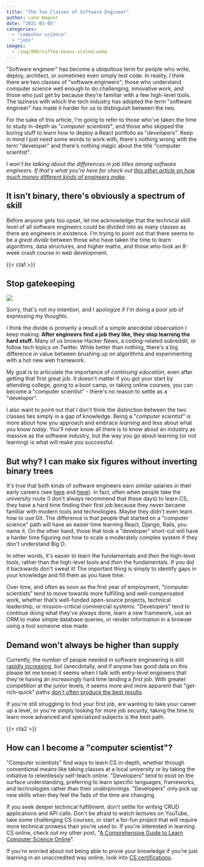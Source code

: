 ```yaml
---
title: "The Two Classes of Software Engineer"
author: Lane Wagner
date: "2021-03-05"
categories: 
  - "computer-science"
  - "jobs"
images:
  - /img/800/coffee-beans-scaled.webp
---
```


"Software engineer" has become a ubiquitous term for people who write, deploy, architect, or sometimes even simply test code. In reality, I think there are two classes of "software engineers"; those who understand computer science well enough to do challenging, innovative work, and those who just get by because they’re familiar with a few high-level tools. The laziness with which the tech industry has adopted the term "software engineer" has made it harder for us to distinguish between the two.

For the sake of this article, I'm going to refer to those who've taken the time to study in-depth as "_computer scientists_", and those who skipped the boring stuff to learn how to deploy a React portfolio as "_developers_". Keep in mind I just need some words to work with, there's nothing wrong with the term "developer" and there's nothing magic about the title "computer scientist".

_I won't be talking about the differences in job titles among software engineers. If that's what you're here for check out [this other article on how much money different kinds of engineers make](/computer-science/highest-paying-computer-science-jobs/)._

## It isn't binary, there's obviously a spectrum of skill

Before anyone gets too upset, let me acknowledge that the technical skill level of all software engineers could be divided into as many classes as there are engineers in existence. I'm trying to point out that there seems to be a _great divide_ between those who have taken the time to learn algorithms, data structures, and higher maths, and those who took an 8-week crash course in web development.

{{< cta1 >}}

## Stop gatekeeping

![](/img/800/i-am-the-gatekeeper-41079851.jpg)

Sorry, that's not my intention, and I apologize if I'm doing a poor job of expressing my thoughts.

I think the divide is primarily a result of a simple anecdotal observation I keep making: **After engineers find a job they like, they stop learning the hard stuff.** Many of us browse Hacker News, a coding-related subreddit, or follow tech topics on Twitter. While better than nothing, there's a big difference in value between brushing up on algorithms and experimenting with a hot new web framework.

My goal is to articulate the importance of _continuing education_, even after getting that first great job. It doesn't matter if you got your start by attending college, going to a boot camp, or taking online courses, you can become a "computer scientist" - there's no reason to settle as a "developer".

I also want to point out that I don't think the distinction between the two classes lies simply in a gap of knowledge. Being a "_computer scientist_" is more about how you approach and embrace _learning_ and less about what you know _today_. You'll never know all there is to know about an industry as massive as the software industry, but the way you go about learning (or not learning) is what will make you successful.

## But why? I can make six figures without inverting binary trees

It's true that both kinds of software engineers earn similar salaries in their early careers (see [here](https://www.coursereport.com/2020-guide-to-coding-bootcamps-by-course-report.pdf) and [here](https://www.naceweb.org/job-market/compensation/computer-science-grads-projected-to-be-top-paid-in-major/)). In fact, often when people take the university route (I don't always recommend that these days) to learn CS, they have a hard time finding their first job because they never became familiar with modern tools and technologies. Maybe they didn't even learn how to use Git. The difference is that people that started on a "computer science" path will have an easier time learning React, Django, Rails, you name it. On the other hand, those that took a "developer" short-cut will have a harder time figuring out how to scale a moderately complex system if they don't understand Big O.

In other words, it's easier to learn the fundamentals and _then_ the high-level tools, rather than the high-level tools and _then_ the fundamentals. If you did it backwards don't sweat it! The important thing is simply to identify gaps in your knowledge and fill them as you have time.

Over time, and often as soon as the first year of employment, "computer scientists" tend to move towards more fulfilling and well-compensated work, whether that’s well-funded open-source projects, technical leadership, or mission-critical commercial systems. "Developers" tend to continue doing what they've always done, learn a new framework, use an ORM to make simple database queries, or render information in a browser using a tool someone else made.

## Demand won't always be higher than supply

Currently, the number of people needed in software engineering is still [rapidly increasing](http://econdataus.com/claim400k.htm), but (anecdotally, and if anyone has good data on this please let me know) it seems when I talk with entry-level engineers that they're having an increasingly hard time landing a _first job_. With greater competition at the junior levels, it seems more and more apparent that "get-rich-quick" paths [don't often produce the best results](/jobs/getting-a-job-after-coding-bootcamp-is-hard/).

If you're still struggling to find your first job, are wanting to take your career up a level, or you're simply looking for more job security, taking the time to learn more advanced and specialized subjects is the best path.

{{< cta2 >}}

## How can I become a "computer scientist"?

"Computer scientists" find ways to learn CS in-depth, whether through conventional means like taking classes at a local university or by taking the initiative to relentlessly self-teach online. "Developers" tend to exist on the surface understanding, preferring to learn specific languages, frameworks, and technologies rather than their underpinnings. "Developers" only pick up new skills when they feel the fads of the time are changing.

If you seek deeper technical fulfillment, don't settle for writing CRUD applications and API calls. Don't be afraid to watch lectures on YouTube, take some challenging CS courses, or start a for-fun project that will require more technical prowess than you're used to. If you're interested in learning CS online, check out my other post, "[A Comprehensive Guide to Learn Computer Science Online](/computer-science/comprehensive-guide-to-learn-computer-science-online/)".

If you're worried about not being able to prove your knowledge if you're just learning in an unaccredited way online, look into [CS certifications](/computer-science/guide-to-certificate-in-computer-science/).
